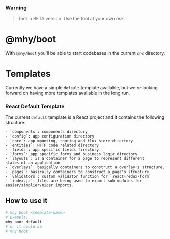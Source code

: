 ### Warning
> Tool in BETA version. Use the tool at your own risk.

# @mhy/boot
With `@mhy/boot` you'll be able to start codebases in the
current `src` directory.

# Templates
Currently we have a simple `default` template available,
but we're looking forward on having more templates
available in the long run.

### React Default Template
The current `default` template is a React project and it
contains the following structure:
```
- `components`: components directory
- `config`: app configuration directory
- `core`: app mpunting, routing and flux store directory
- `entities`: HTTP code related directory
- `fields`: app specific fields firectory
- `forms`: app specific forms and business logic directory
- `layouts`: is a container for a page to represent different
states of an application
- `overlays`: basically containers to construct a overlay's structure.
- `pages`: basically containers to construct a page's structure.
- `validators`: custom validator function for `react-redux-form`
- `index.js`: files are being used to export sub-modules for
easier/simplier/nicer imports.
```

## How to use it

```bash
# mhy boot <template-name>
# Example:
mhy boot default
# or it could be
# mhy boot
```